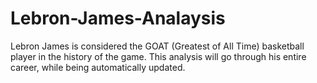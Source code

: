 # Lebron-James-Analaysis
Lebron James is considered the GOAT (Greatest of All Time) basketball player in the history of the game. This analysis will go through his entire career, while being automatically updated.
